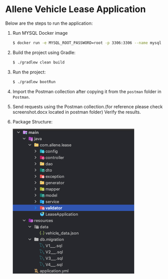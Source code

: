 # Allene Vehicle Lease Application
Below are the steps to run the application: 

1. Run MYSQL Docker image

   ```bash
   $ docker run -e MYSQL_ROOT_PASSWORD=root -p 3306:3306 --name mysql -d mysql
   ```

2. Build the project using Gradle:

   ```bash
   $ ./gradlew clean build
   ```

3. Run the project:

   ```bash
   $ ./gradlew bootRun
   ```

4. Import the Postman collection after copying it from the `postman` folder in `Postman`. 

5. Send requests using the Postman collection.(for reference please check screenshot.docx located in postman folder) 
   Verify the results.

6. Package Structure:
 
     ![package.png](package.png)